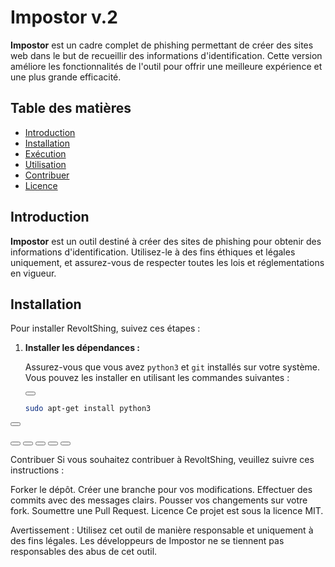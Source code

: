 # Impostor v.2

**Impostor** est un cadre complet de phishing permettant de créer des sites web dans le but de recueillir des informations d'identification. Cette version améliore les fonctionnalités de l'outil pour offrir une meilleure expérience et une plus grande efficacité.

## Table des matières
- [Introduction](#introduction)
- [Installation](#installation)
- [Exécution](#exécution)
- [Utilisation](#utilisation)
- [Contribuer](#contribuer)
- [Licence](#licence)

## Introduction

**Impostor** est un outil destiné à créer des sites de phishing pour obtenir des informations d'identification. Utilisez-le à des fins éthiques et légales uniquement, et assurez-vous de respecter toutes les lois et réglementations en vigueur.

## Installation

Pour installer RevoltShing, suivez ces étapes :

1. **Installer les dépendances :**

   Assurez-vous que vous avez `python3` et `git` installés sur votre système. Vous pouvez les installer en utilisant les commandes suivantes :

   <button onclick="copyCode('sudo apt-get install python3')"></button>
   ```bash
   sudo apt-get install python3
  <button onclick="copyCode('sudo apt-get install git')"></button>

  <button onclick="copyCode('git clone https://github.com/RhaB17369/Impostor')"></button>
  <button onclick="copyCode('cd Impostor')"></button>
  <button onclick="copyCode('bash installer.sh')"></button>
  <button onclick="copyCode('python3 Server.py')"></button>
  <button onclick="copyCode('python3 impostor.py')"></button>

  Contribuer
Si vous souhaitez contribuer à RevoltShing, veuillez suivre ces instructions :

Forker le dépôt.
Créer une branche pour vos modifications.
Effectuer des commits avec des messages clairs.
Pousser vos changements sur votre fork.
Soumettre une Pull Request.
Licence
Ce projet est sous la licence MIT.

Avertissement : Utilisez cet outil de manière responsable et uniquement à des fins légales. Les développeurs de Impostor ne se tiennent pas responsables des abus de cet outil.
